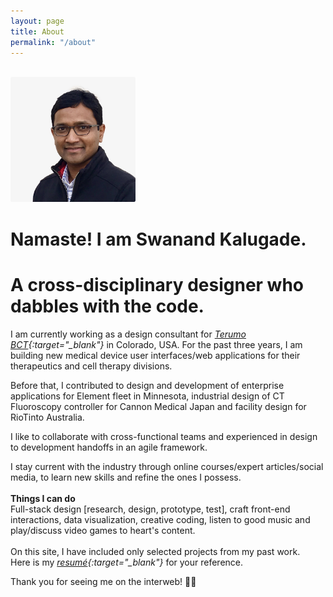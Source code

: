 ```yaml
---
layout: page
title: About
permalink: "/about"
---
```

<br>
<img src="/assets/img/swanandkalugade.jpeg" 
    alt="photo of Swanand Kalugade" 
    width="200px" 
    style="border-radius: 0.2em;"
/>

# Namaste! I am Swanand Kalugade.  
# A cross-disciplinary designer who dabbles with the code.
I am currently working as a design consultant for *[Terumo BCT](https://www.terumobct.com "Visit Terumo BCT website"){:target="_blank"}* in Colorado, USA. For the past three years, I am building new medical device user interfaces/web applications for their therapeutics and cell therapy divisions. 

Before that, I contributed to design and development of enterprise applications for Element fleet in Minnesota, industrial design of CT Fluoroscopy controller for Cannon Medical Japan and facility design for RioTinto Australia.  

I like to collaborate with cross-functional teams and experienced in design to development handoffs in an agile framework.  

I stay current with the industry through online courses/expert articles/social media, to learn new skills and refine the ones I possess.  
<br>
**Things I can do**  
Full-stack design [research, design, prototype, test], craft front-end interactions, data visualization, creative coding, listen to good music and play/discuss video games to heart's content.  
<br>
On this site, I have included only selected projects from my past work.  
Here is my *[resumé](/assets/docs/Resume_SwanandKalugade.pdf "Show Swanand's Resumé"){:target="_blank"}* for your reference.  

Thank you for seeing me on the interweb! 🙏🏼